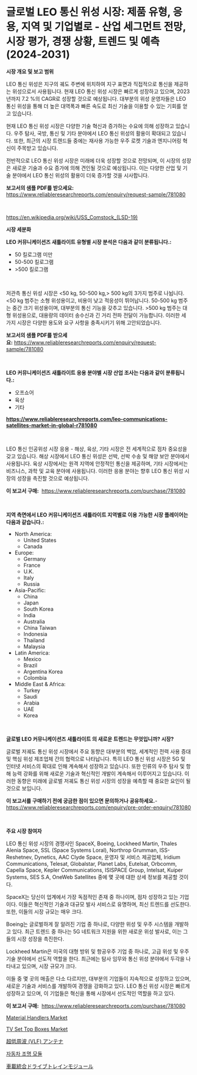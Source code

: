 <p><h1>글로벌 LEO 통신 위성 시장: 제품 유형, 응용, 지역 및 기업별로 - 산업 세그먼트 전망, 시장 평가, 경쟁 상황, 트렌드 및 예측 (2024-2031)</h1></p><p><strong>시장 개요 및 보고 범위</strong></p>
<p><p>LEO 통신 위성은 지구의 궤도 주변에 위치하여 지구 표면과 직접적으로 통신을 제공하는 위성으로서 사용됩니다. 현재 LEO 통신 위성 시장은 빠르게 성장하고 있으며, 2023 년까지 7.2 %의 CAGR로 성장할 것으로 예상됩니다. 대부분의 위성 운영자들은 LEO 통신 위성을 통해 더 높은 대역폭과 빠른 속도로 최신 기술을 이용할 수 있는 기회를 얻고 있습니다.</p><p>현재 LEO 통신 위성 시장은 다양한 기술 혁신과 증가하는 수요에 의해 성장하고 있습니다. 우주 탐사, 국방, 통신 및 기타 분야에서 LEO 통신 위성의 활용이 확대되고 있습니다. 또한, 최근의 시장 트렌드들 중에는 재사용 가능한 우주 로켓 기술과 엔지니어링 혁신이 주목받고 있습니다.</p><p>전반적으로 LEO 통신 위성 시장은 미래에 더욱 성장할 것으로 전망되며, 이 시장의 성장은 새로운 기술과 수요 증가에 의해 견인될 것으로 예상됩니다. 이는 다양한 산업 및 기술 분야에서 LEO 통신 위성의 활용이 더욱 증가할 것을 시사합니다.</p></p>
<p><strong>보고서의 샘플 PDF를 받으세요:</strong> <a href="https://www.reliableresearchreports.com/enquiry/request-sample/781080">https://www.reliableresearchreports.com/enquiry/request-sample/781080</a></p>
<p>&nbsp;</p>
<p><a href="https://en.wikipedia.org/wiki/USS_Comstock_(LSD-19)">https://en.wikipedia.org/wiki/USS_Comstock_(LSD-19)</a></p>
<p><strong>시장 세분화</strong></p>
<p><strong>LEO 커뮤니케이션즈 새틀라이트 유형별 시장 분석은 다음과 같이 분류됩니다.:</strong></p>
<p><ul><li>50 킬로그램 미만</li><li>50-500 킬로그램</li><li>>500 킬로그램</li></ul></p>
<p>&nbsp;</p>
<p><p>저관측 통신 위성 시장은 <50 kg, 50-500 kg,> 500 kg의 3가지 범주로 나뉩니다. <50 kg 범주는 소형 위성용이고, 비용이 낮고 적응성이 뛰어납니다. 50-500 kg 범주는 중간 크기 위성용이며, 대부분의 통신 기능을 갖추고 있습니다. >500 kg 범주는 대형 위성용으로, 대용량의 데이터 송수신과 긴 거리 전파 전달이 가능합니다. 이러한 세 가지 시장은 다양한 용도와 요구 사항을 충족시키기 위해 고안되었습니다.</p></p>
<p><strong>보고서의 샘플 PDF를 받으세요:</strong>&nbsp;<a href="https://www.reliableresearchreports.com/enquiry/request-sample/781080">https://www.reliableresearchreports.com/enquiry/request-sample/781080</a></p>
<p>&nbsp;</p>
<p><strong> LEO 커뮤니케이션즈 새틀라이트 응용 분야별 시장 산업 조사는 다음과 같이 분류됩니다.:</strong></p>
<p><ul><li>오프쇼어</li><li>육상</li><li>기타</li></ul></p>
<p><strong><a href="https://www.reliableresearchreports.com/leo-communications-satellites-market-in-global-r781080">https://www.reliableresearchreports.com/leo-communications-satellites-market-in-global-r781080</a></strong></p>
<p>&nbsp;</p>
<p><p>LEO 통신 인공위성 시장 응용 - 해상, 육상, 기타 시장은 전 세계적으로 점차 중요성을 갖고 있습니다. 해상 시장에서 LEO 통신 위성은 선박, 선박 수송 및 해양 보안 분야에서 사용됩니다. 육상 시장에서는 원격 지역에 안정적인 통신을 제공하며, 기타 시장에서는 비즈니스, 과학 및 교육 분야에 사용됩니다. 이러한 응용 분야는 향후 LEO 통신 위성 시장의 성장을 촉진할 것으로 예상됩니다.</p></p>
<p><strong>이 보고서 구매:</strong>&nbsp; <a href="https://www.reliableresearchreports.com/purchase/781080">https://www.reliableresearchreports.com/purchase/781080</a></p>
<p>&nbsp;</p>
<p><strong>지역 측면에서 LEO 커뮤니케이션즈 새틀라이트 지역별로 이용 가능한 시장 플레이어는 다음과 같습니다.:</strong></p>
<p><ul>
    <li>
        North America:
        <ul>
            <li>United States</li>
            <li>Canada</li>
        </ul>
    </li>
    <li>
        Europe:
        <ul>
            <li>Germany</li>
            <li>France</li>
            <li>U.K.</li>
            <li>Italy</li>
            <li>Russia</li>
        </ul>
    </li>
    <li>
        Asia-Pacific:
        <ul>
            <li>China</li>
            <li>Japan</li>
            <li>South Korea</li>
            <li>India</li>
            <li>Australia</li>
            <li>China Taiwan</li>
            <li>Indonesia</li>
            <li>Thailand</li>
            <li>Malaysia</li>
        </ul>
    </li>
    <li>
        Latin America:
        <ul>
            <li>Mexico</li>
            <li>Brazil</li>
            <li>Argentina Korea</li>
            <li>Colombia</li>
        </ul>
    </li>
    <li>
        Middle East & Africa:
        <ul>
            <li>Turkey</li>
            <li>Saudi</li>
            <li>Arabia</li>
            <li>UAE</li>
            <li>Korea</li>
        </ul>
    </li>
    </ul></p>
<p>&nbsp;</p>
<p><strong>글로벌 LEO 커뮤니케이션즈 새틀라이트 의 새로운 트렌드는 무엇입니까? 시장?</strong></p>
<p><p>글로벌 저궤도 통신 위성 시장에서 주요 동향은 대부분의 백업, 세계적인 전력 사용 증대 및 핵심 위성 제조업체 간의 협력으로 나타납니다. 특히 LEO 통신 위성 시장은 5G 및 인터넷 서비스의 확대로 인해 계속해서 성장하고 있습니다. 또한 인류의 우주 탐사 및 항해 능력 강화를 위해 새로운 기술과 혁신적인 개발이 계속해서 이루어지고 있습니다. 이러한 동향은 미래에 글로벌 저궤도 통신 위성 시장의 성장을 예측할 때 중요한 요인이 될 것으로 보입니다.</p></p>
<p><strong>이 보고서를 구매하기 전에 궁금한 점이 있으면 문의하거나 공유하세요.</strong>- <a href="https://www.reliableresearchreports.com/enquiry/pre-order-enquiry/781080">https://www.reliableresearchreports.com/enquiry/pre-order-enquiry/781080</a></p>
<p>&nbsp;</p>
<p><strong>주요 시장 참여자</strong></p>
<p><p>LEO 통신 위성 시장의 경쟁사인 SpaceX, Boeing, Lockheed Martin, Thales Alenia Space, SSL (Space Systems Loral), Northrop Grumman, ISS-Reshetnev, Dynetics, AAC Clyde Space, 운영자 및 서비스 제공업체, Iridium Communications, Telesat, Globalstar, Planet Labs, Eutelsat, Orbcomm, Capella Space, Kepler Communications, ISISPACE Group, Intelsat, Kuiper Systems, SES S.A, OneWeb Satellites 중에 몇 곳에 대한 상세 정보를 제공할 것이다. </p><p>SpaceX는 당신이 업계에서 가장 독점적인 존재 중 하나이며, 점차 성장하고 있는 기업이다. 이들은 혁신적인 기술과 대규모 발사 서비스로 유명하며, 최신 트렌드를 선도한다. 또한, 이들의 시장 규모는 매우 크다. </p><p>Boeing는 글로벌하게 잘 알려진 기업 중 하나로, 다양한 위성 및 우주 시스템을 개발하고 있다. 최근 트렌드 중 하나는 5G 네트워크 지원을 위한 새로운 위성 발사로, 이는 그들의 시장 성장을 촉진한다.</p><p>Lockheed Martin은 미국의 대형 방위 및 항공우주 기업 중 하나로, 고급 위성 및 우주 기술 분야에서 선도적 역할을 한다. 최근에는 탐사 임무와 통신 위성 분야에서 두각을 나타내고 있으며, 시장 규모가 크다.</p><p>이들 중 몇 곳의 매출은 다소 다르지만, 대부분의 기업들이 지속적으로 성장하고 있으며, 새로운 기술과 서비스를 개발하여 경쟁을 강화하고 있다. LEO 통신 위성 시장은 빠르게 성장하고 있으며, 이 기업들은 혁신을 통해 시장에서 선도적인 역할을 하고 있다.</p></p>
<p><strong>이 보고서 구매:</strong>&nbsp;&nbsp;<a href="https://www.reliableresearchreports.com/purchase/781080">https://www.reliableresearchreports.com/purchase/781080</a></p>
<p><p><a href="https://issuu.com/reportprime-2/docs/material-handlers-market-size-2030.pptx">Material Handlers Market</a></p><p><a href="https://github.com/DeonteStanton2023/Market-Research-Report-List-1/blob/main/tv-set-top-boxes-market.md">TV Set Top Boxes Market</a></p><p><a href="https://medium.com/@trevawiszk20231/2024%E5%B9%B4%E3%81%8B%E3%82%892031%E5%B9%B4%E3%81%BE%E3%81%A7%E3%81%AE%E9%9D%9E%E5%B8%B8%E3%81%AB%E4%BD%8E%E3%81%84%E5%91%A8%E6%B3%A2%E6%95%B0-vlf-%E3%82%A2%E3%83%B3%E3%83%86%E3%83%8A%E5%B8%82%E5%A0%B4%E3%82%B7%E3%82%A7%E3%82%A2%E3%81%A8%E7%AB%B6%E4%BA%89%E7%92%B0%E5%A2%83%E3%81%AB%E9%96%A2%E3%81%99%E3%82%8B%E6%B4%9E%E5%AF%9F-ca557654caed">超低周波 (VLF) アンテナ</a></p><p><a href="https://github.com/rcabello548/Market-Research-Report-List-1/blob/main/8493066159005.md">자동차 조명 모듈</a></p><p><a href="https://medium.com/@bonniehoppe1/%E8%87%AA%E5%8B%95%E8%BB%8A%E7%B5%B1%E5%90%88%E9%A7%86%E5%8B%95%E3%83%88%E3%83%AC%E3%82%A4%E3%83%B3%E3%83%A2%E3%82%B8%E3%83%A5%E3%83%BC%E3%83%AB%E5%B8%82%E5%A0%B4%E4%BA%88%E6%B8%AC-%E5%B8%82%E5%A0%B4%E5%8B%95%E5%90%91-%E3%81%8A%E3%82%88%E3%81%B3%E5%BD%B1%E9%9F%BF%E5%88%86%E6%9E%90-2024%E5%B9%B4-2031%E5%B9%B4-5c4d9b4e214c">車載統合ドライブトレインモジュール</a></p></p>